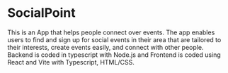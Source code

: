 # SocialPoint

This is an App that helps people connect over events. The app enables users to find and sign up for social events in their area that are tailored to their interests, create events easily, and connect with other people. Backend is coded in typescript with Node.js and Frontend is coded using React and Vite with Typescript, HTML/CSS. 

